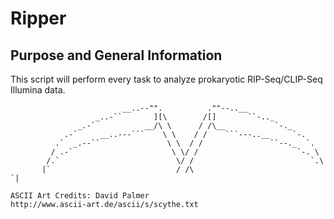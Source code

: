 # Ripper

## Purpose and General Information

This script will perform every task to analyze prokaryotic RIP-Seq/CLIP-Seq Illumina data.

```
                         __..--"".          .""--..__             
                   _..-``       ][\        /[]       ``-.._       
               _.-`           __/\ \      / /\__           `-._   
            .-`     __..---```    \ \    / /    ```---..__     `-.
          .`  _.--``               \ \  / /               ``--._  `.
         / .-`                      \ \/ /                      `-. \
        /.`                          \/ /                          `.\
       |`                            / /\                            `|

ASCII Art Credits: David Palmer
http://www.ascii-art.de/ascii/s/scythe.txt
```

